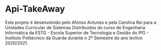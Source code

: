 # Api-TakeAway

Este projeto é desenvolvido pelo Afonso Antunes e pela Carolina Rei para a Unidades Curricular de Sistemas Distribuidos do curso de Engenharia Informática da ESTG - Escola Superior de Tecnologia e Gestão do IPG - Instituto Politécnico da Guarda durante o 2º Semestre do ano lectivo 2020/2021.

